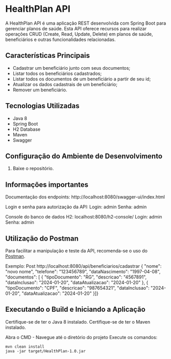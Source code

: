 # HealthPlan API

A HealthPlan API é uma aplicação REST desenvolvida com Spring Boot para gerenciar planos de saúde. Esta API oferece recursos para realizar operações CRUD (Create, Read, Update, Delete) em planos de saúde, beneficiários e outras funcionalidades relacionadas.

## Características Principais
- Cadastrar um beneficiário junto com seus documentos;
- Listar todos os beneficiários cadastrados;
- Listar todos os documentos de um beneficiário a partir de seu id;
- Atualizar os dados cadastrais de um beneficiário;
- Remover um beneficiário.

## Tecnologias Utilizadas
- Java 8
- Spring Boot
- H2 Database
- Maven
- Swagger

## Configuração do Ambiente de Desenvolvimento
1. Baixe o repositório.

## Informações importantes
Documentação dos endpoints: http://localhost:8080/swagger-ui/index.html

Login e senha para autorização da API:
Login: admin
Senha: admin

Console do banco de dados H2: localhost:8080/h2-console/
Login: admin
Senha: admin

## Utilização do Postman
Para facilitar a manipulação e teste da API, recomenda-se o uso do [Postman](https://www.postman.com/).

Exemplo:
Post
http://localhost:8080/api/beneficiarios/cadastrar
{
  "nome": "novo nome",
  "telefone": "123456789",
  "dataNascimento": "1997-04-08",
  "documentos": [
    {
      "tipoDocumento": "RG",
      "descricao": "4567891",
      "dataInclusao": "2024-01-20",
      "dataAtualizacao": "2024-01-20"
    },
    {
      "tipoDocumento": "CPF",
      "descricao": "987654321",
      "dataInclusao": "2024-01-20",
      "dataAtualizacao": "2024-01-20"
    }]}

## Executando o Build e Iniciando a Aplicação
Certifique-se de ter o Java 8 instalado.
Certifique-se de ter o Maven instalado.

Abra o CMD - Navegue até o diretório do projeto
Execute os comandos:
```
mvn clean install
java -jar target/HealthPlan-1.0.jar
